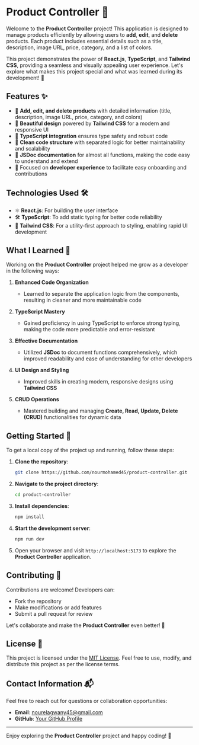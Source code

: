 # Product Controller 🚀

Welcome to the **Product Controller** project! This application is designed to manage products efficiently by allowing users to **add**, **edit**, and **delete** products. Each product includes essential details such as a title, description, image URL, price, category, and a list of colors.

This project demonstrates the power of **React.js**, **TypeScript**, and **Tailwind CSS**, providing a seamless and visually appealing user experience. Let's explore what makes this project special and what was learned during its development! 🌟

## Features ✨

- 📝 **Add, edit, and delete products** with detailed information (title, description, image URL, price, category, and colors)
- 💅 **Beautiful design** powered by **Tailwind CSS** for a modern and responsive UI
- 🔧 **TypeScript integration** ensures type safety and robust code
- 🧩 **Clean code structure** with separated logic for better maintainability and scalability
- 📜 **JSDoc documentation** for almost all functions, making the code easy to understand and extend
- 🎯 Focused on **developer experience** to facilitate easy onboarding and contributions

## Technologies Used 🛠️

- ⚛️ **React.js**: For building the user interface
- 🛠️ **TypeScript**: To add static typing for better code reliability
- 🎨 **Tailwind CSS**: For a utility-first approach to styling, enabling rapid UI development

## What I Learned 🧠

Working on the **Product Controller** project helped me grow as a developer in the following ways:

1. **Enhanced Code Organization**
   - Learned to separate the application logic from the components, resulting in cleaner and more maintainable code

2. **TypeScript Mastery**
   - Gained proficiency in using TypeScript to enforce strong typing, making the code more predictable and error-resistant

3. **Effective Documentation**
   - Utilized **JSDoc** to document functions comprehensively, which improved readability and ease of understanding for other developers

4. **UI Design and Styling**
   - Improved skills in creating modern, responsive designs using **Tailwind CSS**

5. **CRUD Operations**
   - Mastered building and managing **Create, Read, Update, Delete (CRUD)** functionalities for dynamic data

## Getting Started 🚀

To get a local copy of the project up and running, follow these steps:

1. **Clone the repository**:
   ```bash
   git clone https://github.com/nourmohamed45/product-controller.git
   ```

2. **Navigate to the project directory**:
   ```bash
   cd product-controller
   ```

3. **Install dependencies**:
   ```bash
   npm install
   ```

4. **Start the development server**:
   ```bash
   npm run dev
   ```

5. Open your browser and visit `http://localhost:5173` to explore the **Product Controller** application.

## Contributing 🤝

Contributions are welcome! Developers can:
- Fork the repository
- Make modifications or add features
- Submit a pull request for review

Let's collaborate and make the **Product Controller** even better! 🙌

## License 📄

This project is licensed under the [MIT License](LICENSE). Feel free to use, modify, and distribute this project as per the license terms.

## Contact Information 📬

Feel free to reach out for questions or collaboration opportunities:
- **Email**: nourelagwany45@gmail.com
- **GitHub**: [Your GitHub Profile](https://github.com/nourmohamed45)

---

Enjoy exploring the **Product Controller** project and happy coding! 🎉
